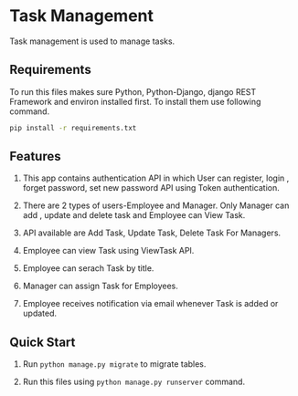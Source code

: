 # Task Management

Task management is used to manage tasks.

## Requirements

To run this files makes sure Python, Python-Django, django REST Framework and environ installed first. To install them use following command.

```bash
pip install -r requirements.txt
```

## Features

1. This app contains  authentication API in which User can register, login , forget password, set new password API using Token authentication.

2. There are 2 types of users-Employee and Manager. Only Manager can add , update and delete task and Employee can View Task.

3. API available are Add Task, Update Task, Delete Task For Managers.

4. Employee can view Task using ViewTask API.

5. Employee can serach Task by title.

6. Manager can assign Task for Employees.

7. Employee receives notification via email whenever Task is added or updated.

## Quick Start

1. Run ``python manage.py migrate`` to migrate tables.

2. Run this files using ``python manage.py runserver`` command.
